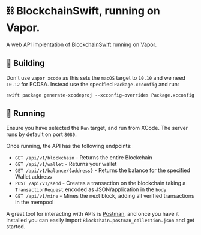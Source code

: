 # ⛓ BlockchainSwift, running on Vapor.

A web API implentation of [BlockchainSwift](https://github.com/nevstad/BlockchainSwift) running on [Vapor](https://github.com/vapor/vapor).

## 🤖 Building
Don't use `vapor xcode` as this sets the `macOS` target to `10.10` and we need `10.12` for ECDSA. Instead use the specified `Package.xcconfig` and run:

`swift package generate-xcodeproj --xcconfig-overrides Package.xcconfig`

## 🚀 Running

Ensure you have selected the `Run` target, and run from XCode. The server runs by default on port `8080`.

Once running, the API has the following endpoints:

* `GET /api/v1/blockchain` - Returns the entire Blockchain
* `GET /api/v1/wallet` - Returns your wallet 
* `GET /api/v1/balance/{address}` - Returns the balance for the specified Wallet address
* `POST /api/v1/send` - Creates a transaction on the blockchain taking a `TransactionRequest` encoded as JSON/application in the `body`
* `GET /api/v1/mine` - Mines the next block, adding all verified transactions in the mempool

A great tool for interacting with APIs is [Postman](https://www.getpostman.com/), and once you have it installed you can easily import `Blockchain.postman_collection.json` and get started.
